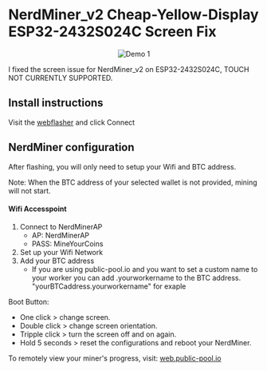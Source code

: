 # NerdMiner_v2 Cheap-Yellow-Display ESP32-2432S024C Screen Fix

<p align="center">
  <img src="https://github.com/jbman2025/Nerdminer-v2-esp32-2432s024c-screen-fix-flash/blob/main/img/nmv2.jpg" alt="Demo 1">
</p>
I fixed the screen issue for NerdMiner_v2 on ESP32-2432S024C, TOUCH NOT CURRENTLY SUPPORTED. 

## Install instructions

Visit the [webflasher](https://jbman2025.github.io/Nerdminer-v2-esp32-2432s024c-screen-fix-flash/flash.html) and click Connect

## NerdMiner configuration

After flashing, you will only need to setup your Wifi and BTC address.

Note: When the BTC address of your selected wallet is not provided, mining will not start.

#### Wifi Accesspoint

1. Connect to NerdMinerAP
   - AP: NerdMinerAP
   - PASS: MineYourCoins
2. Set up your Wifi Network
3. Add your BTC address
   - If you are using public-pool.io and you want to set a custom name to your worker you can add .yourworkername to the BTC address. "yourBTCaddress.yourworkername" for exaple

Boot Button:
  - One click > change screen.
  - Double click > change screen orientation.
  - Tripple click > turn the screen off and on again.
  - Hold 5 seconds > reset the configurations and reboot your NerdMiner.

To remotely view your miner's progress, visit: [web.public-pool.io](https://web.public-pool.io/#/)
